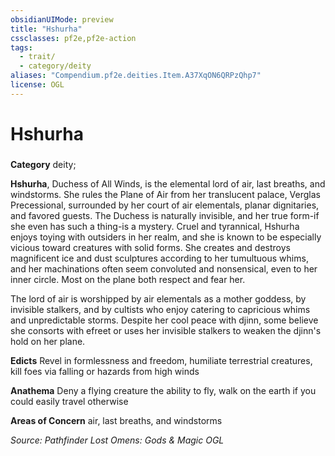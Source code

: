 ```yaml
---
obsidianUIMode: preview
title: "Hshurha"
cssclasses: pf2e,pf2e-action
tags:
  - trait/
  - category/deity
aliases: "Compendium.pf2e.deities.Item.A37XqON6QRPzQhp7"
license: OGL
---
```

# Hshurha

### 

**Category** deity; 




**Hshurha**, Duchess of All Winds, is the elemental lord of air, last breaths, and windstorms. She rules the Plane of Air from her translucent palace, Verglas Precessional, surrounded by her court of air elementals, planar dignitaries, and favored guests. The Duchess is naturally invisible, and her true form-if she even has such a thing-is a mystery. Cruel and tyrannical, Hshurha enjoys toying with outsiders in her realm, and she is known to be especially vicious toward creatures with solid forms. She creates and destroys magnificent ice and dust sculptures according to her tumultuous whims, and her machinations often seem convoluted and nonsensical, even to her inner circle. Most on the plane both respect and fear her.

The lord of air is worshipped by air elementals as a mother goddess, by invisible stalkers, and by cultists who enjoy catering to capricious whims and unpredictable storms. Despite her cool peace with djinn, some believe she consorts with efreet or uses her invisible stalkers to weaken the djinn's hold on her plane.

**Edicts** Revel in formlessness and freedom, humiliate terrestrial creatures, kill foes via falling or hazards from high winds

**Anathema** Deny a flying creature the ability to fly, walk on the earth if you could easily travel otherwise

**Areas of Concern** air, last breaths, and windstorms

*Source: Pathfinder Lost Omens: Gods & Magic*
*OGL*
